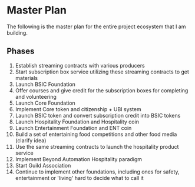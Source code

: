 # Master Plan

The following is the master plan for the entire project ecosystem that I am building. 

## Phases

1. Establish streaming contracts with various producers
2. Start subscription box service utilizing these streaming contracts to get materials
3. Launch BSIC Foundation
4. Offer courses and give credit for the subscription boxes for completing and volunteering
5. Launch Core Foundation
6. Implement Core token and citizenship + UBI system
7. Launch BSIC token and convert subscription credit into BSIC tokens
8. Launch Hospitality Foundation and Hospitality coin
9. Launch Entertainment Foundation and ENT coin
10. Build a set of entertaining food competitions and other food media (clarify idea)
11. Use the same streaming contracts to launch the hospitality product service
12. Implement Beyond Automation Hospitality paradigm
13. Start Guild Association
14. Continue to implement other foundations, including ones for safety, entertainment or 'living' hard to decide what to call it
